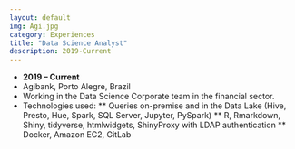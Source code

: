 ```yaml
---
layout: default
img: Agi.jpg
category: Experiences
title: "Data Science Analyst"
description: 2019-Current
---
```



* __2019 – Current__
* Agibank, Porto Alegre, Brazil
* Working in the Data Science Corporate team in the financial sector.
* Technologies used:
** Queries on-premise and in the Data Lake (Hive, Presto, Hue, Spark, SQL Server, Jupyter, PySpark)
** R, Rmarkdown, Shiny, tidyverse, htmlwidgets, ShinyProxy with LDAP authentication
** Docker, Amazon EC2, GitLab